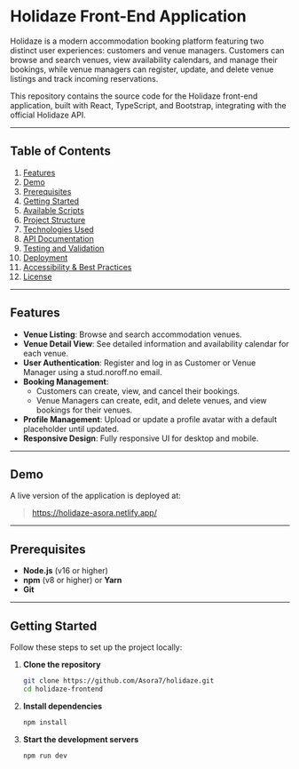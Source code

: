 # Holidaze Front-End Application

Holidaze is a modern accommodation booking platform featuring two distinct user experiences: customers and venue managers. Customers can browse and search venues, view availability calendars, and manage their bookings, while venue managers can register, update, and delete venue listings and track incoming reservations.

This repository contains the source code for the Holidaze front-end application, built with React, TypeScript, and Bootstrap, integrating with the official Holidaze API.

---

## Table of Contents

1. [Features](#features)  
2. [Demo](#demo)  
3. [Prerequisites](#prerequisites)  
4. [Getting Started](#getting-started)  
5. [Available Scripts](#available-scripts)  
6. [Project Structure](#project-structure)  
7. [Technologies Used](#technologies-used)  
8. [API Documentation](#api-documentation)  
9. [Testing and Validation](#testing-and-validation)  
10. [Deployment](#deployment)  
11. [Accessibility & Best Practices](#accessibility--best-practices)  
12. [License](#license)  

---

## Features

- **Venue Listing**: Browse and search accommodation venues.  
- **Venue Detail View**: See detailed information and availability calendar for each venue.  
- **User Authentication**: Register and log in as Customer or Venue Manager using a stud.noroff.no email.  
- **Booking Management**:  
  - Customers can create, view, and cancel their bookings.  
  - Venue Managers can create, edit, and delete venues, and view bookings for their venues.  
- **Profile Management**: Upload or update a profile avatar with a default placeholder until updated.  
- **Responsive Design**: Fully responsive UI for desktop and mobile.  

---

## Demo

A live version of the application is deployed at:

> https://holidaze-asora.netlify.app/


---

## Prerequisites

- **Node.js** (v16 or higher)  
- **npm** (v8 or higher) or **Yarn**  
- **Git**  

---

## Getting Started

Follow these steps to set up the project locally:

1. **Clone the repository**  
   ```bash
   git clone https://github.com/Asora7/holidaze.git
   cd holidaze-frontend
2. **Install dependencies**
   ```bash
   npm install
3. **Start the development servers**
   ```bash
   npm run dev
